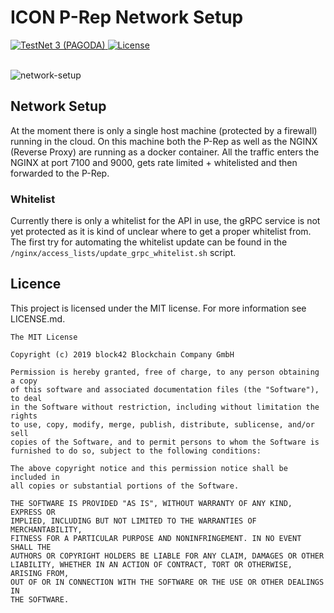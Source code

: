 # ICON P-Rep Network Setup

<div>
  <a href="https://icxstakr.io">
    <img src="https://img.shields.io/badge/network-testnet 3-brightgreen.svg" alt="TestNet 3 (PAGODA)" />
  </a>
  <a href="#">
    <img src="https://img.shields.io/badge/license-MIT-green.svg" alt="License" />
  </a>
</div>

<br>

![network-setup](https://user-images.githubusercontent.com/6087393/64905914-e552bf80-d6de-11e9-9bb0-f2bdeec08259.png)

## Network Setup

At the moment there is only a single host machine (protected by a firewall) running in the cloud. On this machine both the P-Rep as well as the NGINX (Reverse Proxy) are running as a docker container. All the traffic enters the NGINX at port 7100 and 9000, gets rate limited + whitelisted and then forwarded to the P-Rep.

### Whitelist

Currently there is only a whitelist for the API in use, the gRPC service is not yet protected as it is kind of unclear where to get a proper whitelist from. The first try for automating the whitelist update can be found in the `/nginx/access_lists/update_grpc_whitelist.sh` script.

## Licence

This project is licensed under the MIT license. For more information see LICENSE.md.

```
The MIT License

Copyright (c) 2019 block42 Blockchain Company GmbH

Permission is hereby granted, free of charge, to any person obtaining a copy
of this software and associated documentation files (the "Software"), to deal
in the Software without restriction, including without limitation the rights
to use, copy, modify, merge, publish, distribute, sublicense, and/or sell
copies of the Software, and to permit persons to whom the Software is
furnished to do so, subject to the following conditions:

The above copyright notice and this permission notice shall be included in
all copies or substantial portions of the Software.

THE SOFTWARE IS PROVIDED "AS IS", WITHOUT WARRANTY OF ANY KIND, EXPRESS OR
IMPLIED, INCLUDING BUT NOT LIMITED TO THE WARRANTIES OF MERCHANTABILITY,
FITNESS FOR A PARTICULAR PURPOSE AND NONINFRINGEMENT. IN NO EVENT SHALL THE
AUTHORS OR COPYRIGHT HOLDERS BE LIABLE FOR ANY CLAIM, DAMAGES OR OTHER
LIABILITY, WHETHER IN AN ACTION OF CONTRACT, TORT OR OTHERWISE, ARISING FROM,
OUT OF OR IN CONNECTION WITH THE SOFTWARE OR THE USE OR OTHER DEALINGS IN
THE SOFTWARE.
```
